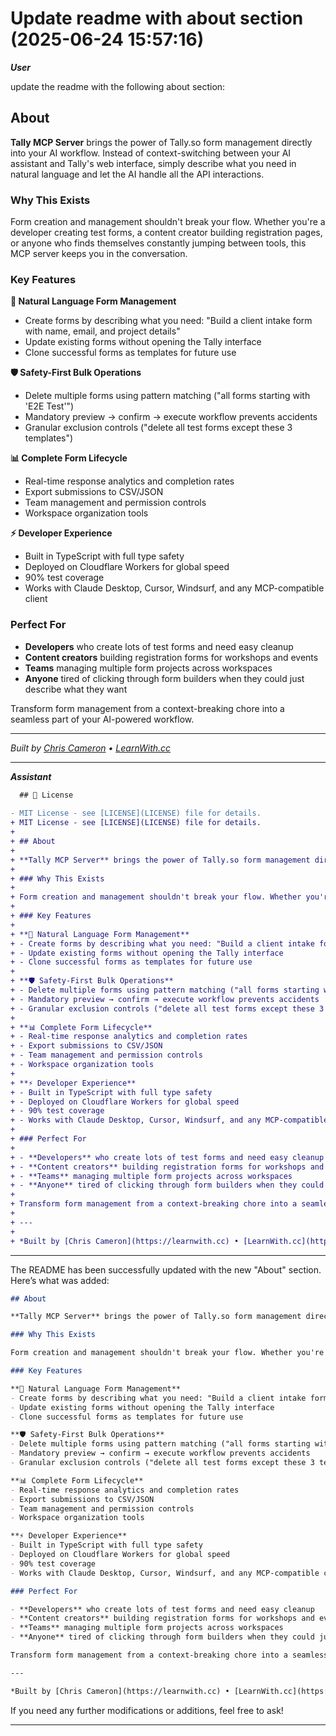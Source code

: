 <!-- Generated by SpecStory -->

# Update readme with about section (2025-06-24 15:57:16)

_**User**_

update the readme with the following about section:

## About

**Tally MCP Server** brings the power of Tally.so form management directly into your AI workflow. Instead of context-switching between your AI assistant and Tally's web interface, simply describe what you need in natural language and let the AI handle all the API interactions.

### Why This Exists

Form creation and management shouldn't break your flow. Whether you're a developer creating test forms, a content creator building registration pages, or anyone who finds themselves constantly jumping between tools, this MCP server keeps you in the conversation.

### Key Features

**🎯 Natural Language Form Management**
- Create forms by describing what you need: "Build a client intake form with name, email, and project details"
- Update existing forms without opening the Tally interface
- Clone successful forms as templates for future use

**🛡️ Safety-First Bulk Operations**  
- Delete multiple forms using pattern matching ("all forms starting with 'E2E Test'")
- Mandatory preview → confirm → execute workflow prevents accidents
- Granular exclusion controls ("delete all test forms except these 3 templates")

**📊 Complete Form Lifecycle**
- Real-time response analytics and completion rates
- Export submissions to CSV/JSON
- Team management and permission controls
- Workspace organization tools

**⚡ Developer Experience**
- Built in TypeScript with full type safety
- Deployed on Cloudflare Workers for global speed
- 90% test coverage
- Works with Claude Desktop, Cursor, Windsurf, and any MCP-compatible client

### Perfect For

- **Developers** who create lots of test forms and need easy cleanup
- **Content creators** building registration forms for workshops and events  
- **Teams** managing multiple form projects across workspaces
- **Anyone** tired of clicking through form builders when they could just describe what they want

Transform form management from a context-breaking chore into a seamless part of your AI-powered workflow.

---

*Built by [Chris Cameron](https://learnwith.cc) • [LearnWith.cc](https://learnwith.cc)*

---

_**Assistant**_

```diff
  ## 📄 License
  
- MIT License - see [LICENSE](LICENSE) file for details. 
+ MIT License - see [LICENSE](LICENSE) file for details.
+ 
+ ## About
+ 
+ **Tally MCP Server** brings the power of Tally.so form management directly into your AI workflow. Instead of context-switching between your AI assistant and Tally's web interface, simply describe what you need in natural language and let the AI handle all the API interactions.
+ 
+ ### Why This Exists
+ 
+ Form creation and management shouldn't break your flow. Whether you're a developer creating test forms, a content creator building registration pages, or anyone who finds themselves constantly jumping between tools, this MCP server keeps you in the conversation.
+ 
+ ### Key Features
+ 
+ **🎯 Natural Language Form Management**
+ - Create forms by describing what you need: "Build a client intake form with name, email, and project details"
+ - Update existing forms without opening the Tally interface
+ - Clone successful forms as templates for future use
+ 
+ **🛡️ Safety-First Bulk Operations**  
+ - Delete multiple forms using pattern matching ("all forms starting with 'E2E Test'")
+ - Mandatory preview → confirm → execute workflow prevents accidents
+ - Granular exclusion controls ("delete all test forms except these 3 templates")
+ 
+ **📊 Complete Form Lifecycle**
+ - Real-time response analytics and completion rates
+ - Export submissions to CSV/JSON
+ - Team management and permission controls
+ - Workspace organization tools
+ 
+ **⚡ Developer Experience**
+ - Built in TypeScript with full type safety
+ - Deployed on Cloudflare Workers for global speed
+ - 90% test coverage
+ - Works with Claude Desktop, Cursor, Windsurf, and any MCP-compatible client
+ 
+ ### Perfect For
+ 
+ - **Developers** who create lots of test forms and need easy cleanup
+ - **Content creators** building registration forms for workshops and events  
+ - **Teams** managing multiple form projects across workspaces
+ - **Anyone** tired of clicking through form builders when they could just describe what they want
+ 
+ Transform form management from a context-breaking chore into a seamless part of your AI-powered workflow.
+ 
+ ---
+ 
+ *Built by [Chris Cameron](https://learnwith.cc) • [LearnWith.cc](https://learnwith.cc)* 
```

---

The README has been successfully updated with the new "About" section. Here’s what was added:

```markdown
## About

**Tally MCP Server** brings the power of Tally.so form management directly into your AI workflow. Instead of context-switching between your AI assistant and Tally's web interface, simply describe what you need in natural language and let the AI handle all the API interactions.

### Why This Exists

Form creation and management shouldn't break your flow. Whether you're a developer creating test forms, a content creator building registration pages, or anyone who finds themselves constantly jumping between tools, this MCP server keeps you in the conversation.

### Key Features

**🎯 Natural Language Form Management**
- Create forms by describing what you need: "Build a client intake form with name, email, and project details"
- Update existing forms without opening the Tally interface
- Clone successful forms as templates for future use

**🛡️ Safety-First Bulk Operations**  
- Delete multiple forms using pattern matching ("all forms starting with 'E2E Test'")
- Mandatory preview → confirm → execute workflow prevents accidents
- Granular exclusion controls ("delete all test forms except these 3 templates")

**📊 Complete Form Lifecycle**
- Real-time response analytics and completion rates
- Export submissions to CSV/JSON
- Team management and permission controls
- Workspace organization tools

**⚡ Developer Experience**
- Built in TypeScript with full type safety
- Deployed on Cloudflare Workers for global speed
- 90% test coverage
- Works with Claude Desktop, Cursor, Windsurf, and any MCP-compatible client

### Perfect For

- **Developers** who create lots of test forms and need easy cleanup
- **Content creators** building registration forms for workshops and events  
- **Teams** managing multiple form projects across workspaces
- **Anyone** tired of clicking through form builders when they could just describe what they want

Transform form management from a context-breaking chore into a seamless part of your AI-powered workflow.

---

*Built by [Chris Cameron](https://learnwith.cc) • [LearnWith.cc](https://learnwith.cc)*
```

If you need any further modifications or additions, feel free to ask!

---

